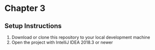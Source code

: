 # Chapter 3

## Setup Instructions

1. Download or clone this repository to your local development machine
2. Open the project with IntelliJ IDEA 2018.3 or newer